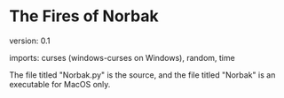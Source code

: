 # The Fires of Norbak

version: 0.1

imports: curses (windows-curses on Windows), random, time

The file titled "Norbak.py" is the source, and the file titled "Norbak" is an executable for MacOS only.
